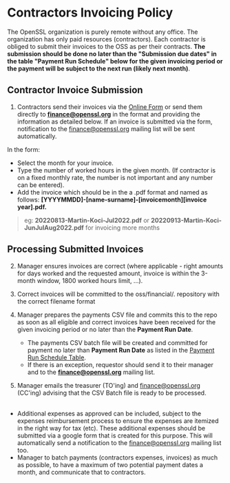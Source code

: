# Contractors Invoicing Policy

The OpenSSL organization is purely remote without any office. The organization has only paid resources (contractors). Each contractor is obliged to submit their invoices to the OSS as per their contracts. **The submission should be done no later than the "Submission due dates" in the table "Payment Run Schedule" below for the given invoicing period or the payment will be subject to the next run (likely next month)**.

## Contractor Invoice Submission

1. Contractors send their invoices via the [Online Form] or send them directly to **finance@openssl.org** in the format and providing the information as detailed below. If an invoice is submitted via the form, notification to the finance@openssl.org mailing list will be sent automatically. 

In the form:
   * Select the month for your invoice.
   * Type the number of worked hours in the given month. (If contractor is on a fixed monthly rate, the number is not important and any number can be entered).
   * Add the invoice which should be in the a .pdf format and named as follows: **[YYYYMMDD]-[name-surname]-[invoicemonth][invoice year].pdf.**
 > eg: **20220813-Martin-Koci-Jul2022.pdf** or **20220913-Martin-Koci-JunJulAug2022.pdf** for invoicing more months

## Processing Submitted Invoices

2. Manager ensures invoices are correct (where applicable - right amounts for days worked and the requested amount, invoice is within the 3-month window, 1800 worked hours limit, ...). 

3. Correct invoices will be committed to the oss/financial/. repository with the correct filename format

4. Manager prepares the payments CSV file and commits this to the repo as soon as all eligible and correct invoices have been received for the given invoicing period or no later than the **Payment Run Date**. 

   * The payments CSV batch file will be created and committed for payment no later than **Payment Run Date** as listed in the [Payment Run Schedule Table].
   * If there is an exception, requestor should send it to their manager and to the **finance@openssl.org** mailing list.

5. Manager emails the treasurer (TO'ing) and finance@openssl.org (CC'ing) advising that the CSV Batch file is ready to be processed.
<br><br>

* Additional expenses as approved can be included, subject to the expenses reimbursement process to ensure the expenses are itemized in the right way for tax (etc). These additional expenses should be submitted via a google form that is created for this purpose. This will automatically send a notification to the finance@openssl.org mailing list too.
* Manager to batch payments (contractors expenses, invoices) as much as possible, to have a maximum of two potential payment dates a month, and communicate that to contractors.

[Payment Run Schedule Table]: ../general-supplemental/Payment-Run-Schedule-Table.html
[Online Form]: https://docs.google.com/forms/d/e/1FAIpQLSeArUbveC_v_k39khbBc_PgE_qLRk3kBAd_j-0tc-knx-0bYA/viewform